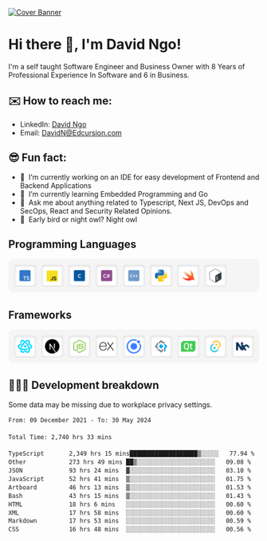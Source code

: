 [![Cover Banner](https://res.cloudinary.com/edcursion/image/upload/v1715731242/David%20Github/uvpes6dpzvlnc9w0f94z.png)](https://www.linkedin.com/in/-david-ngo)

# Hi there 👋, I'm David Ngo!

I'm a self taught Software Engineer and Business Owner with 8 Years of Professional Experience In
Software and 6 in Business.

## ✉️ How to reach me:

- LinkedIn: [David Ngo](https://www.linkedin.com/in/-david-ngo/)
- Email: [DavidN@Edcursion.com](mailto:DavidN@Edcursion.com)

## 😎 Fun fact:

- 🔭 &nbsp;I’m currently working on an IDE for easy development of Frontend and Backend Applications
- 🌱 &nbsp;I’m currently learning Embedded Programming and Go
- 💬 &nbsp;Ask me about anything related to Typescript, Next JS, DevOps and SecOps, React and
  Security Related Opinions.
- 🦉 &nbsp;Early bird or night owl? Night owl

## Programming Languages

![Experence](/assets/Programming.png)

## Frameworks

![Experence](/assets/Frameworks.png)

## 🧑🏻‍💻 **Development breakdown**

Some data may be missing due to workplace privacy settings.

<!--START_SECTION:waka-->

```txt
From: 09 December 2021 - To: 30 May 2024

Total Time: 2,740 hrs 33 mins

TypeScript       2,349 hrs 15 mins███████████████████▒░░░░░   77.94 %
Other            273 hrs 49 mins ██▒░░░░░░░░░░░░░░░░░░░░░░   09.08 %
JSON             93 hrs 24 mins  ▓░░░░░░░░░░░░░░░░░░░░░░░░   03.10 %
JavaScript       52 hrs 41 mins  ▒░░░░░░░░░░░░░░░░░░░░░░░░   01.75 %
Artboard         46 hrs 13 mins  ▒░░░░░░░░░░░░░░░░░░░░░░░░   01.53 %
Bash             43 hrs 15 mins  ▒░░░░░░░░░░░░░░░░░░░░░░░░   01.43 %
HTML             18 hrs 6 mins   ░░░░░░░░░░░░░░░░░░░░░░░░░   00.60 %
XML              17 hrs 58 mins  ░░░░░░░░░░░░░░░░░░░░░░░░░   00.60 %
Markdown         17 hrs 53 mins  ░░░░░░░░░░░░░░░░░░░░░░░░░   00.59 %
CSS              16 hrs 48 mins  ░░░░░░░░░░░░░░░░░░░░░░░░░   00.56 %
```

<!--END_SECTION:waka-->

